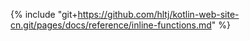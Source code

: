 {% include "git+https://github.com/hltj/kotlin-web-site-cn.git/pages/docs/reference/inline-functions.md" %}

